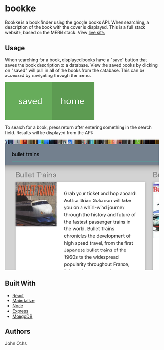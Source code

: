 # bookke
Bookke is a book finder using the google books API. When searching, a description of the book with the cover is displayed. This is a full stack website, based on the MERN stack.
View [live site.](http://bookkebooks.herokuapp.com/)

## Usage
When searching for a book, displayed books have a "save" button that saves the book description to a database. View the saved books by clicking on "saved" will pull in all of the books from the database. This can be accessed by navigating through the menu:

![nav](nav.png)

To search for a book, press return after entering something in the search field. Results will be displayed from the API:

![item](item.png)

## Built With
* [React](https://reactjs.org)
* [Materialize](https://materializecss.com)
* [Node](https://nodejs.org/en/)
* [Express](https://expressjs.com)
* [MongoDB](https://www.mongodb.com/what-is-mongodb)

## Authors
John Ochs
